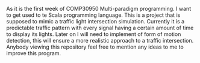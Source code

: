 As it is the first week of COMP30950 Multi-paradigm programming. I want to get used to te Scala programming language.
This is a project that is supposed to mimic a traffic light intersection simulation.
Currently it is a predictable traffic pattern with every signal having a certain amount of time to display its lights.
Later on I will need to implement of form of motion detection, this will ensure a more realistic approach to a traffic intersection.
Anybody viewing this repository feel free to mention any ideas to me to improve this program.
